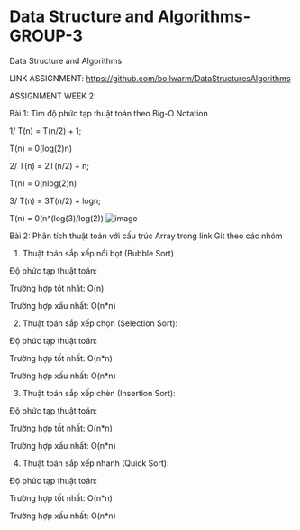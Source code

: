 # Data Structure and Algorithms-GROUP-3
 Data Structure and Algorithms
 
 LINK ASSIGNMENT: https://github.com/bollwarm/DataStructuresAlgorithms

 ASSIGNMENT WEEK 2:
 

 Bài 1: Tìm độ phức tạp thuật toán theo Big-O Notation
 
1/ T(n) = T(n/2) + 1;

T(n) = 0(log(2)n)

2/ T(n) = 2T(n/2) + n;

T(n) = 0(nlog(2)n)

3/ T(n) = 3T(n/2) + logn;

T(n) = 0(n^(log(3)/log(2))
![image](https://user-images.githubusercontent.com/108637527/197404728-76775f35-aa8b-4e7f-bfed-68138c99d5dc.png)


 Bài 2: Phân tích thuật toán với cấu trúc Array trong link Git theo các nhóm 
 
  1. Thuật toán sắp xếp nổi bọt (Bubble Sort)
 
 Độ phức tạp thuật toán:
  
 Trường hợp tốt nhất: O(n)
  
 Trường hợp xấu nhất: O(n*n)
  
  2. Thuật toán sắp xếp chọn (Selection Sort):

Độ phức tạp thuật toán:

Trường hợp tốt nhất: O(n*n)

Trường hợp xấu nhất: O(n*n)

3. Thuật toán sắp xếp chèn (Insertion Sort):

Độ phức tạp thuật toán:

Trường hợp tốt nhất: O(n*n)

Trường hợp xấu nhất: O(n*n)

4. Thuật toán sắp xếp nhanh (Quick Sort):

Độ phức tạp thuật toán:

Trường hợp tốt nhất: O(n*n)

Trường hợp xấu nhất: O(n*n)
